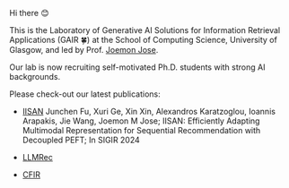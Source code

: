 Hi there 😊

This is the Laboratory of Generative AI Solutions for Information Retrieval Applications (GAIR 🍀) at the School of Computing Science,  University of Glasgow, and led by Prof. [Joemon Jose](https://www.gla.ac.uk/schools/computing/staff/joemonjose/).

Our lab is now recruiting self-motivated Ph.D. students with strong AI backgrounds.

Please check-out our latest publications:
* [IISAN](https://arxiv.org/abs/2404.02059) Junchen Fu, Xuri Ge, Xin Xin, Alexandros Karatzoglou, Ioannis Arapakis, Jie Wang, Joemon M Jose; IISAN: Efficiently Adapting Multimodal Representation for Sequential Recommendation with Decoupled PEFT; In SIGIR 2024

* [LLMRec](https://arxiv.org/abs/2403.16948)
* [CFIR](https://arxiv.org/abs/2402.15276)
